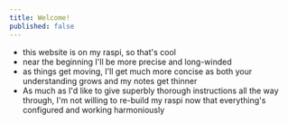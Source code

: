 ```yaml
---
title: Welcome!
published: false
---
```


- this website is on my raspi, so that's cool
- near the beginning I'll be more precise and long-winded
- as things get moving, I'll get much more concise as both your understanding grows and my notes get thinner
- As much as I'd like to give superbly thorough instructions all the way through, I'm not willing to re-build my raspi now that everything's configured and working harmoniously 